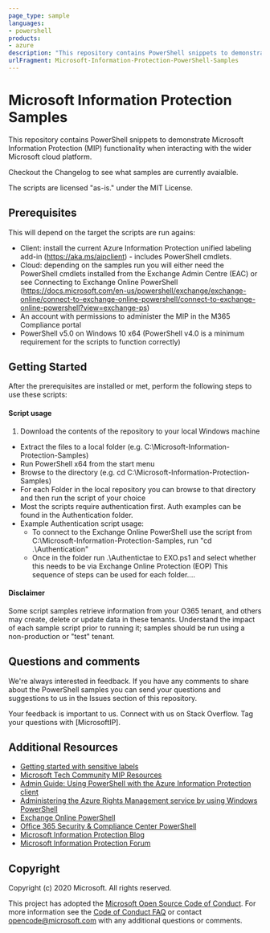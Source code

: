 ```yaml
---
page_type: sample
languages:
- powershell
products:
- azure
description: "This repository contains PowerShell snippets to demonstrate Microsoft Information Protection (MIP) functionality when interacting with the wider Microsoft cloud platform."
urlFragment: Microsoft-Information-Protection-PowerShell-Samples
---
```



# Microsoft Information Protection Samples

This repository contains PowerShell snippets to demonstrate Microsoft Information Protection (MIP) functionality when interacting with the wider Microsoft cloud platform.

Checkout the Changelog to see what samples are currently avaialble.

The scripts are licensed "as-is." under the MIT License.

## Prerequisites
This will depend on the target the scripts are run agains:
* Client: install the current Azure Information Protection unified labeling add-in (https://aka.ms/aipclient) - includes PowerShell cmdlets.
* Cloud: depending on the samples run you will either need the PowerShell cmdlets installed from the Exchange Admin Centre (EAC) or
see Connecting to Exchange Online PowerShell (https://docs.microsoft.com/en-us/powershell/exchange/exchange-online/connect-to-exchange-online-powershell/connect-to-exchange-online-powershell?view=exchange-ps)
* An account with permissions to administer the MIP in the M365 Compliance portal
* PowerShell v5.0 on Windows 10 x64 (PowerShell v4.0 is a minimum requirement for the scripts to function correctly)

## Getting Started
After the prerequisites are installed or met, perform the following steps to use these scripts:

#### Script usage

1. Download the contents of the repository to your local Windows machine
  * Extract the files to a local folder (e.g. C:\Microsoft-Information-Protection-Samples)
  * Run PowerShell x64 from the start menu
  * Browse to the directory (e.g. cd C:\Microsoft-Information-Protection-Samples)
  * For each Folder in the local repository you can browse to that directory and then run the script of your choice
  * Most the scripts require authentication first. Auth examples can be found in the Authentication folder.
  * Example Authentication script usage:
    * To connect to the Exchange Online PowerShell use the script from C:\Microsoft-Information-Protection-Samples, run "cd .\Authentication\"
    * Once in the folder run .\Authentictae to EXO.ps1 and select whether this needs to be via Exchange Online Protection (EOP)
    This sequence of steps can be used for each folder....

#### Disclaimer

Some script samples retrieve information from your O365 tenant, and others may create, delete or update data in these tenants.  Understand the impact of each sample script prior to running it; samples should be run using a non-production or "test" tenant. 

## Questions and comments

We're always interested in feedback. If you have any comments to share about the PowerShell samples you can send your questions and suggestions to us in the Issues section of this repository.

Your feedback is important to us. Connect with us on Stack Overflow. Tag your questions with [MicrosoftIP].


## Additional Resources
* [Getting started with sensitive labels](https://aka.ms/MIPC/GettingStarted)
* [Microsoft Tech Community MIP Resources](https://aka.ms/MIPC/CommunityResources)
* [Admin Guide: Using PowerShell with the Azure Information Protection client](https://docs.microsoft.com/en-us/azure/information-protection/rms-client/client-admin-guide-powershell)
* [Administering the Azure Rights Management service by using Windows PowerShell](https://docs.microsoft.com/en-us/azure/information-protection/administer-powershell)
* [Exchange Online PowerShell](https://docs.microsoft.com/en-us/powershell/exchange/exchange-online/exchange-online-powershell?view=exchange-ps)
* [Office 365 Security & Compliance Center PowerShell](https://docs.microsoft.com/en-gb/powershell/exchange/office-365-scc/office-365-scc-powershell?view=exchange-ps)
* [Microsoft Information Protection Blog](https://aka.ms/MIPblog)
* [Microsoft Information Protection Forum](https://aka.ms/askMIPteam)

## Copyright
Copyright (c) 2020 Microsoft. All rights reserved.

This project has adopted the [Microsoft Open Source Code of Conduct](https://opensource.microsoft.com/codeofconduct/). For more information see the [Code of Conduct FAQ](https://opensource.microsoft.com/codeofconduct/faq/) or contact [opencode@microsoft.com](mailto:opencode@microsoft.com) with any additional questions or comments. 
